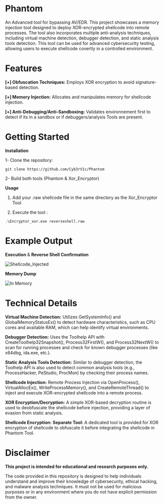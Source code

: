 # Phantom
An Advanced tool for bypassing AV/EDR.
This project showcases a memory injection tool designed to deploy XOR-encrypted shellcode into remote processes.
The tool also incorporates multiple anti-analysis techniques, including virtual machine detection, debugger detection, and static analysis tools detection.
This tool can be used for advanced cybersecurity testing, allowing users to execute shellcode covertly in a controlled environment.




# Features

**[+] Obfuscation Techniques:** Employs XOR encryption to avoid signature-based detection.

**[+] Memory Injection:** Allocates and manipulates memory for shellcode injection.

**[+] Anti-Debugging/Anti-Sandboxing:** Validates environnement first to detect if its in a sandbox or if debuggers/analysis Tools are present.




# Getting Started

**Installation**


1- Clone the repository:
```
git clone https://github.com/Cyb3rV1c/Phantom
```


2- Build both tools (Phantom & Xor_Encryptor)



**Usage**

1. Add your .raw shellcode file in the same directory as the Xor_Encryptor Tool

2. Execute the tool :

```
.\Encryptor_xor.exe reverseshell.raw
```


# Example Output

**Execution** & **Reverse Shell Confirmation**


![Shellcode_Injected](https://github.com/user-attachments/assets/34738791-a780-4dd9-905c-763d72b76ed1)


**Memory Dump**

![In Memory](https://github.com/user-attachments/assets/dbfa3449-bce2-41d3-9196-9ea3cca788d6)


# Technical Details

**Virtual Machine Detection:**
Utilizes GetSystemInfo() and GlobalMemoryStatusEx() to detect hardware characteristics, such as CPU cores and available RAM, which can help identify virtual environments.

**Debugger Detection:**
Uses the Toolhelp API with CreateToolhelp32Snapshot(), Process32FirstW(), and Process32NextW() to scan for running processes and check for known debugger processes (like x64dbg, ida.exe, etc.).

**Static Analysis Tools Detection:**
Similar to debugger detection, the Toolhelp API is also used to detect common analysis tools (e.g., ProcessHacker, PeStudio, ProcMon) by checking their process names.

**Shellcode Injection:**
Remote Process Injection via OpenProcess(), VirtualAllocEx(), WriteProcessMemory(), and CreateRemoteThread() to inject and execute XOR-encrypted shellcode into a remote process.

**XOR Encryption/Decryption:**
A simple XOR-based decryption routine is used to deobfuscate the shellcode before injection, providing a layer of evasion from static analysis.

**Shellcode Encryption:**
**Separate Tool:** A dedicated tool is provided for XOR encryption of shellcode to obfuscate it before integrating the shellcode in Phantom Tool.


# Disclaimer
**This project is intended for educational and research purposes only.**

The code provided in this repository is designed to help individuals understand and improve their knowledge of cybersecurity, ethical hacking, and malware analysis techniques. It must not be used for malicious purposes or in any environment where you do not have explicit permission from the owner.
